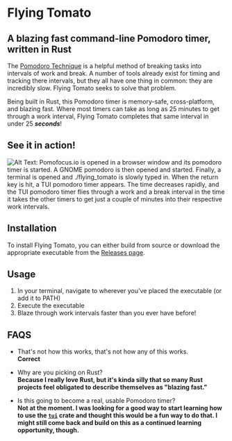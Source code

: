 # Flying Tomato

## A blazing fast command-line Pomodoro timer, written in Rust

The [Pomodoro Technique](https://en.wikipedia.org/wiki/Pomodoro_Technique) is a helpful method of breaking tasks into 
intervals of work and break. A number of tools already exist for timing and tracking there intervals, but they all have 
one thing in common: they are incredibly slow. Flying Tomato seeks to solve that problem.

Being built in Rust, this Pomodoro timer is memory-safe, cross-platform, and blazing fast. Where most timers can take 
as long as 25 minutes to get through a work interval, Flying Tomato completes that same interval in under 25 
***seconds***!

## See it in action!

![Alt Text: Pomofocus.io is opened in a browser window and its pomodoro timer is started. A GNOME pomodoro is then opened and started.
Finally, a terminal is opened and ./flying_tomato is slowly typed in. When the return key is hit, a TUI pomodoro timer appears.
The time decreases rapidly, and the TUI pomodoro timer flies through a work and a break interval in the time it takes the other
timers to get just a couple of minutes into their respective work intervals.](media/flying-tomato.GIF)

## Installation

To install Flying Tomato, you can either build from source or download the appropriate executable from the [Releases 
page](https://github.com/Ben-KC/flying-tomato/releases).

## Usage

1. In your terminal, navigate to wherever you've placed the executable (or add it to PATH)
2. Execute the executable
3. Blaze through work intervals faster than you ever have before!

## FAQS

* That's not how this works, that's not how any of this works.  
**Correct**


* Why are you picking on Rust?  
**Because I really love Rust, but it's kinda silly that so many Rust projects feel obligated to describe themselves 
as "blazing fast."**  
 

* Is this going to become a real, usable Pomodoro timer?  
**Not at the moment. I was looking for a good way to start learning how to use the 
[`tui`](https://crates.io/crates/tui) crate and thought this would be a fun way to do that. I might still come back and 
build on this as a continued learning opportunity, though.**
